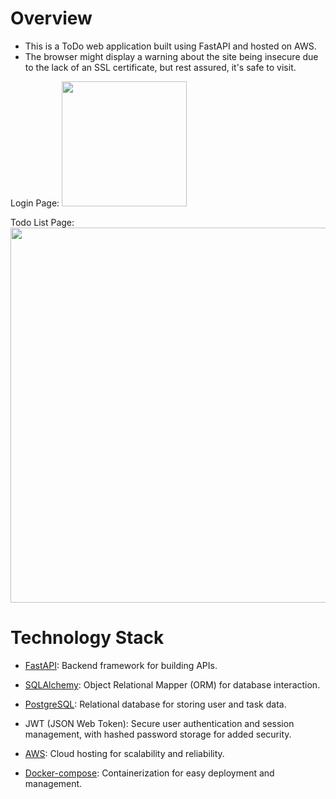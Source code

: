 # Overview

* This is a ToDo web application built using FastAPI and hosted on AWS. 
* The browser might display a warning about the site being insecure due to the lack of an SSL certificate, but rest assured, it's safe to visit.

Login Page:
<img src="https://github.com/user-attachments/assets/c5d57c7c-2318-47e0-b0c0-6a776836a41b" width="200"/>

Todo List Page:
<img src="https://github.com/user-attachments/assets/01d9a03c-53ec-4a18-8e79-d8d523fd93f9" width="600"/>

# Technology Stack
* [FastAPI](https://fastapi.tiangolo.com/): Backend framework for building APIs.

* [SQLAlchemy](https://www.sqlalchemy.org/): Object Relational Mapper (ORM) for database interaction.

* [PostgreSQL](https://www.postgresql.org/): Relational database for storing user and task data.

* JWT (JSON Web Token): Secure user authentication and session management, with hashed password storage for added security.

* [AWS](https://aws.amazon.com/tw/): Cloud hosting for scalability and reliability.
* [Docker-compose](https://docs.docker.com/compose/): Containerization for easy deployment and management.


